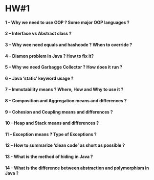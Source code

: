 
# HW#1
#### 1 – Why we need to use OOP ? Some major OOP languages ?
#### 2 – Interface vs Abstract class ?
#### 3 – Why wee need equals and hashcode ? When to override ?
#### 4 – Diamon problem in Java ? How to fix it?
#### 5 – Why we need Garbagge Collector ? How does it run ?
#### 6 – Java ‘static’ keyword usage ?
#### 7 – Immutability means ? Where, How and Why to use it ?
#### 8 – Composition and Aggregation means and differences ?
#### 9 – Cohesion and Coupling means and differences ?
#### 10 - Heap and Stack means and differences ?
#### 11 – Exception means ? Type of Exceptions ?
#### 12 – How to summarize ‘clean code’ as short as possible ?
#### 13 - What is the method of hiding in Java ?
#### 14 - What is the difference between abstraction and polymorphism in Java ?
